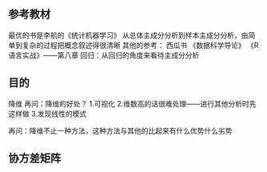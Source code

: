 ## 参考教材
最优的书是李航的《统计机器学习》
从总体主成分分析到样本主成分分析，由简单到复杂的过程把概念叙述得很清晰
其他的参考：
西瓜书
《数据科学导论》
《R语言实战》——第八章 回归：从回归的角度来看待主成分分析


## 目的
降维
再问：降维的好处？
1.可视化
2.维数高的话很难处理——进行其他分析时先这样做
3.发现线性的模式

再问：降维不止一种方法，这种方法与其他的比起来有什么优势什么劣势


## 协方差矩阵

<!--stackedit_data:
eyJoaXN0b3J5IjpbLTIwODE1ODM4Ml19
-->
